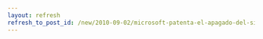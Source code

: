 ```yaml
---
layout: refresh
refresh_to_post_id: /new/2010-09-02/microsoft-patenta-el-apagado-del-sistema-operativo.html
---
```

